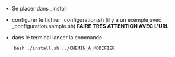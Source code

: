 - Se placer dans  _install
- configurer le fichier _configuration.sh (il y a un exemple avec _configuration.sample.sh) **FAIRE TRES ATTENTION AVEC L'URL**

- dans le terminal lancer la commande
```
    bash ./install.sh ../CHEMIN_A_MODIFIER
```